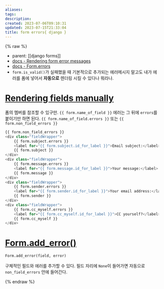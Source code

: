 ```yaml
---
aliases: 
tags: 
description:
created: 2023-07-06T09:10:31
updated: 2023-07-15T21:33:04
title: form errors{ django }
---
```


{% raw %}

- parent: [[django forms]]
- [docs - Rendering form error messages](https://docs.djangoproject.com/en/4.2/topics/forms/#rendering-form-error-messages)
- [docs - Form.errors](https://docs.djangoproject.com/en/4.2/ref/forms/api/#django.forms.Form.errors)
- `form.is_valid()`가 실패했을 때 기본적으로 추가되는 에러메시지 말고도 내가 에러를 폼에 넣어서 **자동으로** 렌더링 시킬 수 있다나 뭐라나.

# [Rendering fields manually](https://docs.djangoproject.com/en/4.2/topics/forms/#rendering-fields-manually) 

폼의 멤버를 참조할 수 있구만. `{{ form.name_of_field }}` 에러는 그 뒤에 `errors`를 붙이기만 하면 된다. `{{ form.name_of_field.errors }}` 또는 `{{ form.non_field_errors }}`

```python
{{ form.non_field_errors }}
<div class="fieldWrapper">
    {{ form.subject.errors }}
    <label for="{{ form.subject.id_for_label }}">Email subject:</label>
    {{ form.subject }}
</div>
<div class="fieldWrapper">
    {{ form.message.errors }}
    <label for="{{ form.message.id_for_label }}">Your message:</label>
    {{ form.message }}
</div>
<div class="fieldWrapper">
    {{ form.sender.errors }}
    <label for="{{ form.sender.id_for_label }}">Your email address:</label>
    {{ form.sender }}
</div>
<div class="fieldWrapper">
    {{ form.cc_myself.errors }}
    <label for="{{ form.cc_myself.id_for_label }}">CC yourself?</label>
    {{ form.cc_myself }}
</div>
```

# [Form.add_error()](https://docs.djangoproject.com/en/4.2/ref/forms/api/#django.forms.Form.add_error)

```python
Form.add_error(field, error)
```

구체적인 필드와 에러를 추가할 수 있다. 필드 자리에 `None`이 들어가면 자동으로 `non_field_errors` 안에 들어간다.


{% endraw %}
